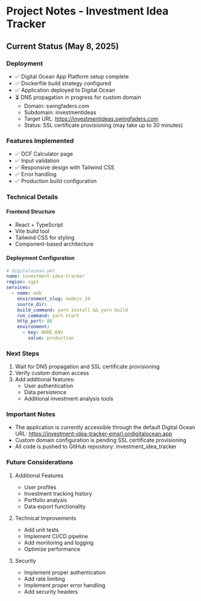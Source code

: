 # Project Notes - Investment Idea Tracker

## Current Status (May 8, 2025)

### Deployment
- ✅ Digital Ocean App Platform setup complete
- ✅ Dockerfile build strategy configured
- ✅ Application deployed to Digital Ocean
- ⏳ DNS propagation in progress for custom domain
  - Domain: swingfaders.com
  - Subdomain: investmentideas
  - Target URL: https://investmentideas.swingfaders.com
  - Status: SSL certificate provisioning (may take up to 30 minutes)

### Features Implemented
- ✅ DCF Calculator page
- ✅ Input validation
- ✅ Responsive design with Tailwind CSS
- ✅ Error handling
- ✅ Production build configuration

### Technical Details

#### Frontend Structure
- React + TypeScript
- Vite build tool
- Tailwind CSS for styling
- Component-based architecture

#### Deployment Configuration
```yaml
# digitalocean.yml
name: investment-idea-tracker
region: sgp1
services:
  - name: web
    environment_slug: nodejs_24
    source_dir: .
    build_command: yarn install && yarn build
    run_command: yarn start
    http_port: 80
    environment:
      - key: NODE_ENV
        value: production
```

### Next Steps

1. Wait for DNS propagation and SSL certificate provisioning
2. Verify custom domain access
3. Add additional features:
   - User authentication
   - Data persistence
   - Additional investment analysis tools

### Important Notes

- The application is currently accessible through the default Digital Ocean URL:
  https://investment-idea-tracker-emsrl.ondigitalocean.app
- Custom domain configuration is pending SSL certificate provisioning
- All code is pushed to GitHub repository: investment_idea_tracker

### Future Considerations

1. Additional Features
   - User profiles
   - Investment tracking history
   - Portfolio analysis
   - Data export functionality

2. Technical Improvements
   - Add unit tests
   - Implement CI/CD pipeline
   - Add monitoring and logging
   - Optimize performance

3. Security
   - Implement proper authentication
   - Add rate limiting
   - Implement proper error handling
   - Add security headers
